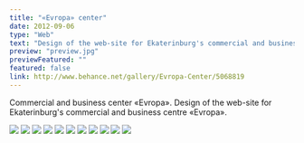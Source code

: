 ```yaml
---
title: "«Evropa» center"
date: 2012-09-06
type: "Web"
text: "Design of the web-site for Ekaterinburg's commercial and business centre «Evropa»."
preview: "preview.jpg"
previewFeatured: ""
featured: false
link: http://www.behance.net/gallery/Evropa-Center/5068819
---
```

<div class="description">

Commercial and business center «Evropa». Design of the web-site for Ekaterinburg's  commercial and business centre «Evropa».

</div>

![](1.jpg)
![](2.jpg)
![](3.jpg)
![](4.jpg)
![](5.jpg)
![](6.jpg)
![](7.jpg)
![](8.jpg)
![](9.jpg)
![](10.jpg)
![](11.jpg)